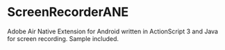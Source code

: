 # ScreenRecorderANE

Adobe Air Native Extension for Android written in ActionScript 3 and Java for screen recording.
Sample included.